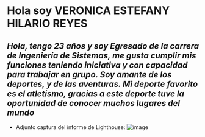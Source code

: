 # Hola soy VERONICA ESTEFANY HILARIO REYES
## _Hola, tengo 23 años y soy Egresado de la carrera de Ingeniería de Sistemas, me gusta cumplir mis funciones teniendo iniciativa y con capacidad para trabajar en grupo. Soy amante de los deportes, y de las aventuras. Mi deporte favorito es el atletismo, gracias a este deporte tuve la oportunidad de conocer muchos lugares del mundo_

+ Adjunto captura del informe de Lighthouse:
![image](Lighthouse.PNG)
